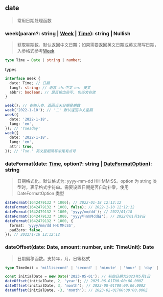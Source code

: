 ## date

> 常用日期处理函数

### week(param?: string | [Week](../src/types.ts) | [Time](../src/types.ts)): string | Nullish

> 获取星期数，默认返回中文日期；如果需要返回英文日期或英文简写日期，入参格式参考[Week](../src/types.ts)

```typescript
type Time = Date | string | number;
```

types

```typescript
interface Week {
  date: Time; // 日期
  lang?: string; // 语言 zh:中文 en: 英文
  abbr?: boolean; // 是否输出简写, 仅英文有效
}
```

```typescript
week(); // 省略入参，返回当天日期星期数
week('2022-1-18'); // '二' 默认返回中文星期
week({
  date: '2022-1-18',
  lang: 'en',
}); // 'Tuesday'
week({
  date: '2022-1-18',
  lang: 'en',
  attr: true,
}); // 'Tue.' 英文星期简写末尾有点号
```

### dateFormat(date: [Time](../src/types.ts), option?: string | [DateFormatOption](../src/types.ts)): string

> 日期格式化。默认格式为: yyyy-mm-dd HH:MM:SS。option 为 string 类型时，表示格式字符串。需要设置日期是否自动补零，使用 DateFormatOption 类型

```typescript
dateFormat(1642479132 * 1000); // 2022-01-18 12:12:12
dateFormat(1642479132 * 1000, false); // 2022-1-18 12:12:12
dateFormat(1642479132 * 1000, 'yyyy/mm/dd'); // 2022/01/18
dateFormat(1642479132 * 1000, 'yyyy年mm月dd日'); // 2022年01月18日
dateFormat(1642479132 * 1000, {
  format: 'yyyy/mm/dd HH:MM:SS',
  padZero: false,
}); // 2022/1/18 12:12:12
```

### dateOffset(date: Date, amount: number, unit: TimeUnit): Date

> 日期偏移函数。支持年，月，日等格式

```typescript
type TimeUnit = 'millisecond' | 'second' | 'minute' | 'hour' | 'day' | 'week' | 'month' | 'year';
```

```typescript
const initialDate = new Date('2023-05-01'); // 初始日期为2023年5月1日
dateOffset(initialDate, 2, 'year'); // 2025-06-01T00:00:00.000Z
dateOffset(initialDate, 3, 'month'); // 2023-08-01T00:00:00.000Z
dateOffset(initialDate, -3, 'month'); // 2023-02-01T00:00:00.000Z
```

